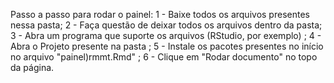 Passo a passo para rodar o painel:
1 - Baixe todos os arquivos presentes nessa pasta; 
2 - Faça questão de deixar todos os arquivos dentro da pasta; 
3 - Abra um programa que suporte os arquivos (RStudio, por exemplo) ; 
4 - Abra o Projeto presente na pasta ; 
5 - Instale os pacotes presentes no início no arquivo "painel)rmmt.Rmd" ; 
6 - Clique em "Rodar documento" no topo da página.
